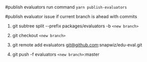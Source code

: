 #publish evaluators
run command `yarn publish-evaluators`

#publish evaluator issue if current branch is ahead with commits

1.  git subtree split --prefix packages/evaluators -b `<new branch>`

2.  git checkout `<new branch>`

3.  git remote add evaluators git@github.com:snapwiz/edu-eval.git

4.  git push -f evaluators `<new branch>`:master
